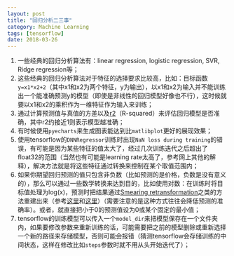 ```yaml
---
layout: post
title: "回归分析二三事"
category: Machine Learning
tags: [tensorflow]
date: 2018-03-26
---
```


1. 一些经典的回归分析算法有：linear regression, logistic regression, SVR, Ridge regression等；
2. 这些经典的回归分析算法对于特征的选择要求比较高，比如：目标函数`y=x1*x2+2`（其中x1和x2为两个特征，y为输出），以x1和x2为输入并不能训练出一个能准确预测y的模型（即使是非线性的回归模型好像也不行），这时候就要以x1和x2的乘积作为一维特征作为输入来训练；
3. 通过计算预测值与真值的方差以及[r2](https://en.wikipedia.org/wiki/Coefficient_of_determination)（R-squared）来评估回归模型是否准确，其中r2约接近1则表示模型越准确；
4. 有时候使用`pyecharts`来生成图表能达到比`matlibplot`更好的展现效果；
5. 使用tensorflow的`DNNRegressor`训练时出现`NaN loss during training`的错误，有可能是因为某些特征的值太大了，经过几次训练迭代之后超出了float32的范围（当然也有可能是learning rate太高了，参考网上其他的解释），解决方法就是将这些特征通过转换来控制在某个取值范围内；
6. 如果你期望回归预测的值只包含非负数（比如预测的是价格，负数是没有意义的），那么可以通过一些数学转换来达到目的，比如使用对数：在训练时将目标值处理为log(x)，预测时把结果通过[Smearing retransformation](https://en.wikipedia.org/wiki/Smearing_retransformation)之类的方法重建出来（参考[这里](https://stats.stackexchange.com/questions/145383/getting-negative-predicted-values-after-linear-regression)和[这里](https://stats.stackexchange.com/questions/49857/using-duan-smear-factor-on-a-two-part-model)）（需要注意的是这种方式往往会降低预测的准确率）。或者，就直接把小于0的预测值设为0或某个固定的最小值；
7. tensorflow的训练模型可以传入一个`model_dir`来把模型保存在一个文件夹内，如果要修改参数来重新训练的话，可能需要把之前的模型删除或重新选择一个新的路径来存储模型，否则可能会报错（猜测tensorflow会存储训练的中间状态，这样在修改比如`steps`参数时就不用从头开始迭代了）；
